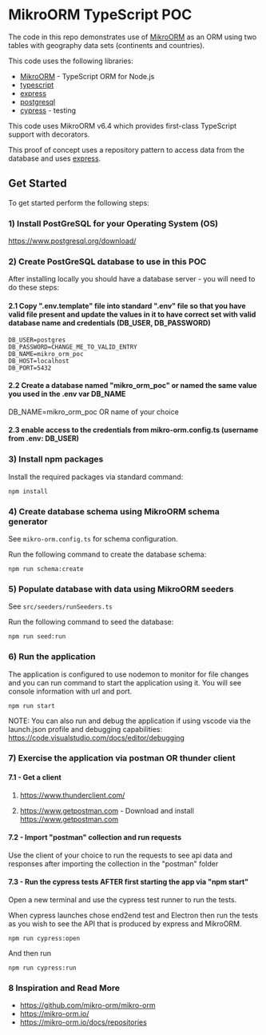 # MikroORM TypeScript POC

The code in this repo demonstrates use of [MikroORM](https://github.com/mikro-orm/mikro-orm) as an ORM using two tables with geography data sets (continents and countries).

This code uses the following libraries:

- [MikroORM](https://github.com/mikro-orm/mikro-orm) - TypeScript ORM for Node.js
- [typescript](https://www.typescriptlang.org/)
- [express](https://expressjs.com/)
- [postgresql](https://www.postgresql.org/)
- [cypress](https://www.cypress.io/) - testing

This code uses MikroORM v6.4 which provides first-class TypeScript support with decorators.

This proof of concept uses a repository pattern to access data from the database and uses [express](https://expressjs.com/).

## Get Started

To get started perform the following steps:

### 1) Install PostGreSQL for your Operating System (OS)

https://www.postgresql.org/download/

### 2) Create PostGreSQL database to use in this POC

After installing locally you should have a database server - you will need to do these steps:

#### 2.1 Copy ".env.template" file into standard ".env" file so that you have valid file present and update the values in it to have correct set with valid database name and credentials (DB_USER, DB_PASSWORD)

```
DB_USER=postgres
DB_PASSWORD=CHANGE_ME_TO_VALID_ENTRY
DB_NAME=mikro_orm_poc
DB_HOST=localhost
DB_PORT=5432
```

#### 2.2 Create a database named "mikro_orm_poc" or named the same value you used in the .env var DB_NAME

DB_NAME=mikro_orm_poc OR name of your choice

#### 2.3 enable access to the credentials from mikro-orm.config.ts (username from .env: DB_USER)

### 3) Install npm packages

Install the required packages via standard command:

`npm install`

### 4) Create database schema using MikroORM schema generator

See `mikro-orm.config.ts` for schema configuration.

Run the following command to create the database schema:

`npm run schema:create`

### 5) Populate database with data using MikroORM seeders

See `src/seeders/runSeeders.ts`

Run the following command to seed the database:

`npm run seed:run`

### 6) Run the application

The application is configured to use nodemon to monitor for file changes and you can run command to start the application using it. You will see console information with url and port.

`npm run start`

NOTE: You can also run and debug the application if using vscode via the launch.json profile and debugging capabilities: https://code.visualstudio.com/docs/editor/debugging

### 7) Exercise the application via postman OR thunder client

#### 7.1 - Get a client

1. https://www.thunderclient.com/

2. https://www.getpostman.com - Download and install https://www.getpostman.com

#### 7.2 - Import "postman" collection and run requests

Use the client of your choice to run the requests to see api data and responses after importing the collection in the "postman" folder

#### 7.3 - Run the cypress tests AFTER first starting the app via "npm start"

Open a new terminal and use the cypress test runner to run the tests.

When cypress launches chose end2end test and Electron then run the tests as you wish to see the API that is produced by express and MikroORM.

```
npm run cypress:open
```

And then run

```
npm run cypress:run
```

### 8 Inspiration and Read More

- https://github.com/mikro-orm/mikro-orm
- https://mikro-orm.io/
- https://mikro-orm.io/docs/repositories
